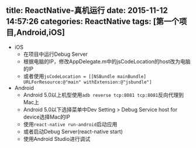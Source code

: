 title: ReactNative-真机运行
date: 2015-11-12 14:57:26
categories: ReactNative
tags: [第一个项目,Android,iOS]
---
<!--more-->
- iOS
	+ 在项目中运行Debug Server
	+ 根据电脑的IP，修改AppDelegate.m中的jsCodeLocation的host改为电脑的IP
	+ 或者使用`jsCodeLocation = [[NSBundle mainBundle] URLForResource:@"main" withExtension:@"jsbundle"]`
- Android
	+ Android 5.0以上机型使用`adb reverse tcp:8081 tcp:8081`反向代理到Mac上
	+ Android 5.0以下选择菜单中Dev Setting > Debug Service host for device选择Mac的IP
	+ 使用`react-native run-android`启动应用
	+ 或者启动Debug Server(react-native start)
	+ 使用Android Studio进行调试
